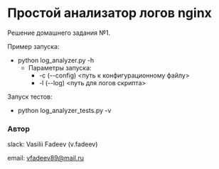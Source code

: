 # Простой анализатор логов nginx
Решение домашнего задания №1.

Пример запуска:
  - python log_analyzer.py -h
    - Параметры запуска:
        - -c (--config) <путь к конфигурационному файлу>
        - -l (--log) <путь для логов скрипта>

Запуск тестов:
  - python log_analyzer_tests.py -v

### Автор
slack: Vasilii Fadeev (v.fadeev)

email: vfadeev89@mail.ru
